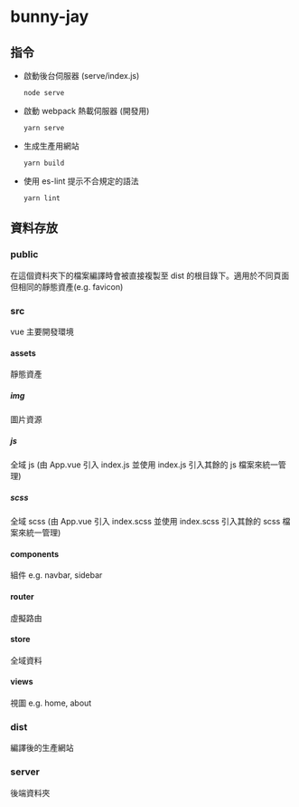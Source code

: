 # bunny-jay

## 指令

- 啟動後台伺服器 (serve/index.js)

  ```yarn
  node serve
  ```

- 啟動 webpack 熱載伺服器 (開發用)

  ```yarn
  yarn serve
  ```

- 生成生產用網站

  ```yarn
  yarn build
  ```

- 使用 es-lint 提示不合規定的語法

  ```yarn
  yarn lint
  ```

## 資料存放

### public

在這個資料夾下的檔案編譯時會被直接複製至 dist 的根目錄下。適用於不同頁面但相同的靜態資產(e.g. favicon)

### src

vue 主要開發環境

#### assets

靜態資產

##### img

圖片資源

##### js

全域 js (由 App.vue 引入 index.js 並使用 index.js 引入其餘的 js 檔案來統一管理)

##### scss

全域 scss (由 App.vue 引入 index.scss 並使用 index.scss 引入其餘的 scss 檔案來統一管理)

#### components

組件 e.g. navbar, sidebar

#### router

虛擬路由

#### store

全域資料

#### views

視圖 e.g. home, about

### dist

編譯後的生產網站

### server

後端資料夾
